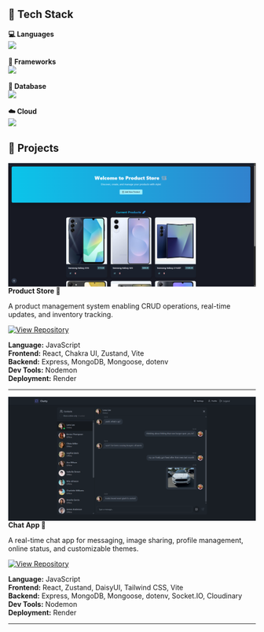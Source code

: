 ## 🧰 Tech Stack

<p align="left">
  <b>💻 Languages</b><br>
  <img src="https://skillicons.dev/icons?i=py,cs,ts,java" />
</p>

<p align="left">
  <b>🔧 Frameworks</b><br>
  <img src="https://skillicons.dev/icons?i=react,dotnet,nestjs,spring" />
</p>

<p align="left">
  <b>🔧 Database</b><br>
  <img src="https://skillicons.dev/icons?i=mongodb,postgres" />
</p>

<p align="left">
  <b>☁️ Cloud</b><br>
  <img src="https://skillicons.dev/icons?i=azure,aws" />
</p>

## 🧰 Projects

<a href="https://github.com/estacioramalho/product-store">
  <img align="left" src="https://github.com/estacioramalho/product-store/raw/main/screenshots/HomePageDark.png" width="520" alt="Product Store Screenshot">
</a>

**Product Store 🛒**  
<p>A product management system enabling CRUD operations, real-time updates, and inventory tracking.</p>

[![View Repository](https://img.shields.io/badge/GitHub-View_Repository-181717?logo=github)](https://github.com/estacioramalho/product-store)

<p>
  <strong>Language:</strong> JavaScript<br/>
  <strong>Frontend:</strong> React, Chakra UI, Zustand, Vite<br/>
  <strong>Backend:</strong> Express, MongoDB, Mongoose, dotenv<br/>
  <strong>Dev Tools:</strong> Nodemon<br/>
  <strong>Deployment:</strong> Render
</p>

---

<a href="https://github.com/estacioramalho/chat-app">
  <img align="left" src="https://github.com/estacioramalho/chat-app/raw/main/screenshots/Chat.png" width="520" alt="Chat App Screenshot">
</a>

**Chat App 💬**  
<p>A real-time chat app for messaging, image sharing, profile management, online status, and customizable themes.</p>

[![View Repository](https://img.shields.io/badge/GitHub-View_Repository-181717?logo=github)](https://github.com/estacioramalho/chat-app)

<p>
  <strong>Language:</strong> JavaScript<br/>
  <strong>Frontend:</strong> React, Zustand, DaisyUI, Tailwind CSS, Vite<br/>
  <strong>Backend:</strong> Express, MongoDB, Mongoose, dotenv, Socket.IO, Cloudinary<br/>
  <strong>Dev Tools:</strong> Nodemon<br/>
  <strong>Deployment:</strong> Render
</p>

---
